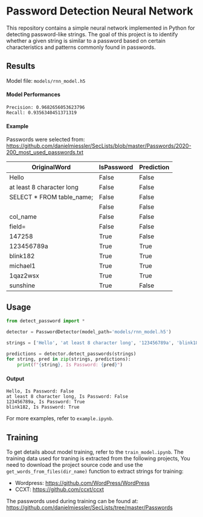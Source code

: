 # Password Detection Neural Network

This repository contains a simple neural network implemented in Python for detecting password-like strings. The goal of this project is to identify whether a given string is similar to a password based on certain characteristics and patterns commonly found in passwords.

## Results

Model file: `models/rnn_model.h5`

#### Model Performances

```
Precision: 0.9682656053623796
Recall: 0.9356340451371319
```

#### Example
Passwords were selected from: https://github.com/danielmiessler/SecLists/blob/master/Passwords/2020-200_most_used_passwords.txt

| OriginalWord             | IsPassword | Prediction |
|--------------------------|------------|------------|
| Hello                    | False      | False      |
| at least 8 character long| False      | False      |
| SELECT * FROM table_name;| False      | False      |
| </html>                  | False      | False      |
| col_name                 | False      | False      |
| field=                   | False      | False      |
| 147258                   | True       | False      |
| 123456789a               | True       | True       |
| blink182                 | True       | True       |
| michael1                 | True       | True       |
| 1qaz2wsx                 | True       | True       |
| sunshine                 | True       | False      |

## Usage

```python
from detect_password import *

detector = PasswordDetector(model_path='models/rnn_model.h5')

strings = ['Hello', 'at least 8 character long', '123456789a', 'blink182']

predictions = detector.detect_passwords(strings)
for string, pred in zip(strings, predictions):
    print(f"{string}, Is Password: {pred}")
```

#### Output

```
Hello, Is Password: False
at least 8 character long, Is Password: False
123456789a, Is Password: True
blink182, Is Password: True
```

For more examples, refer to `example.ipynb`.

## Training

To get details about model training, refer to the `train_model.ipynb`.
The training data used for traning is extracted from the following projects, You need to download the project source code and use the `get_words_from_files(dir_name)` function to extract strings for training:

- Wordpress: https://github.com/WordPress/WordPress
- CCXT: https://github.com/ccxt/ccxt

The passwords used during training can be found at: https://github.com/danielmiessler/SecLists/tree/master/Passwords
